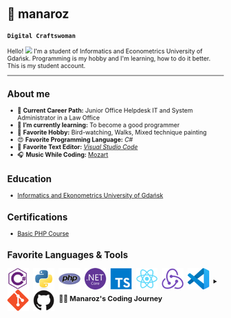 <!--
### Hi there 👋
**manaroz/manaroz** is a ✨ _special_ ✨ repository because its `README.md` (this file) appears on your GitHub profile.

Here are some ideas to get you started:

- 🔭 I’m currently working on ...
- 🌱 I’m currently learning ...
- 👯 I’m looking to collaborate on ...
- 🤔 I’m looking for help with ...
- 💬 Ask me about ...
- 📫 How to reach me: ...
- 😄 Pronouns: ...
- ⚡ Fun fact: ...
-->
# <g-emoji class="g-emoji" alias="turtle" fallback-src="https://github.githubassets.com/images/icons/emoji/unicode/1f422.png">🐢</g-emoji> manaroz

### <g-emoji class="g-emoji" alias="fish" fallback-src="https://github.githubassets.com/images/icons/emoji/unicode/1f421.png"> **`Digital Craftswoman`**

Hello! <img src="https://media.giphy.com/media/hvRJCLFzcasrR4ia7z/giphy.gif" width="5%"></a> I'm a student of Informatics and Econometrics University of Gdańsk. Programming is my hobby and I'm learning, how to do it better. This is my student account.

---

## About me
- 🔭 **Current Career Path:** Junior Office Helpdesk IT and System Administrator in a Law Office
- 🤖 **I’m currently learning:** To become a good programmer
- 🦆 **Favorite Hobby:** Bird-watching, Walks, Mixed technique painting
- 😍 **Favorite Programming Language:** *C#*
- 🤩 **Favorite Text Editor:** *[Visual Studio Code](https://code.visualstudio.com/)*
- 🎧 **Music While Coding:** [Mozart](https://music.apple.com/us/playlist/wolfgang-amadeus-mozart-essentials/pl.63696b0b53a24734a0f1f34c92ccd5c4)

## Education

- [Informatics and Ekonometrics University of Gdańsk](https://ug.edu.pl/)

## Certifications

- [Basic PHP Course](https://codeme.pl/)

## Favorite Languages & Tools

<img alt="C-Lang" align="left" width="50px" style="padding-right:10px;" src="https://github.com/devicons/devicon/blob/v2.15.1/icons/csharp/csharp-line.svg" />
<img alt="Python" align="left" width="50px" style="padding-right:10px;" src="https://github.com/devicons/devicon/blob/v2.15.1/icons/python/python-original.svg" />
<img alt="C-Lang" align="left" width="50px" style="padding-right:10px;" src="https://github.com/devicons/devicon/blob/v2.15.1/icons/php/php-original.svg" />
<img alt="C-Lang" align="left" width="50px" style="padding-right:10px;" src="https://github.com/devicons/devicon/blob/v2.15.1/icons/dotnetcore/dotnetcore-original.svg" />
<img alt="C-Lang" align="left" width="50px" style="padding-right:10px;" src="https://github.com/devicons/devicon/blob/v2.15.1/icons/typescript/typescript-original.svg" />
<img alt="C-Lang" align="left" width="50px" style="padding-right:10px;" src="https://github.com/devicons/devicon/blob/v2.15.1/icons/react/react-original.svg" />
<img alt="C-Lang" align="left" width="50px" style="padding-right:10px;" src="https://github.com/devicons/devicon/blob/v2.15.1/icons/redux/redux-original.svg" />
<img alt="C-Lang" align="left" width="50px" style="padding-right:10px;" src="https://github.com/devicons/devicon/blob/v2.15.1/icons/vscode/vscode-original.svg" />
<img alt="Git" align="left" width="50px" style="padding-right:10px;" src="https://github.com/devicons/devicon/blob/v2.15.1/icons/git/git-original.svg" />
<img alt="Github" align="left" width="50px" style="padding-right:10px;" src="https://github.com/devicons/devicon/blob/v2.15.1/icons/github/github-original.svg" />

#

<details>
 <summary><h3>👨‍💻 Manaroz's Coding Journey</h3></summary>
   I started my coding journey as a naive computer science passionate about learn everything I could about this programming world. And all the while, teaching myself development with a dream to build my own app, but that soon got overshadowed by my desire to excel in C# and .NET. A desire that landed me in a computer science. But there's something that's always bothered me about my journey - abandoning my dream of building my own app to pursue the safe route, a job. That's why I turned my back on programming for a while to start working safely in a law firm's office. Now it's time for a change I'm ready for, I've already taken the leap away from that safety net into this interesting world that it being a programmer.
